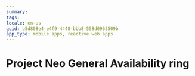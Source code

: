 ```yaml
---
summary: 
tags:
locale: en-us
guid: b5d808e4-e4f9-4448-bbb8-558d0963509b
app_type: mobile apps, reactive web apps
---
```


<div class="hidden"><h1>Project Neo General Availability ring</h1></div>
